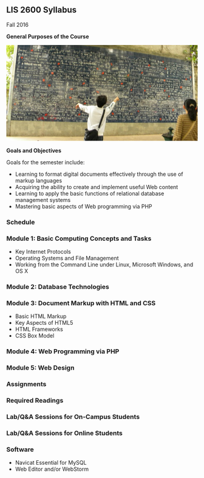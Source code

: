 ## LIS 2600 Syllabus

Fall 2016

**General Purposes of the Course**

![](Place_des_Abbesse_the_plaque_with_the_je_taimete_iubesc_in_311_laguages.jpg)

**Goals and Objectives**

Goals for the semester include: 

* Learning to format digital documents effectively through the use of markup languages
* Acquiring the ability to create and implement useful Web content
* Learning to apply the basic functions of relational database management systems
* Mastering basic aspects of Web programming via PHP

### Schedule

### Module 1: Basic Computing Concepts and Tasks

- Key Internet Protocols
- Operating Systems and File Management
- Working from the Command Line under Linux, Microsoft Windows, and OS X

### Module 2: Database Technologies

### Module 3: Document Markup with HTML and CSS

  - Basic HTML Markup
  - Key Aspects of HTML5
  - HTML Frameworks
  - CSS Box Model

### Module 4: Web Programming via PHP

### Module 5: Web Design

### Assignments

### Required Readings

### Lab/Q&A Sessions for On-Campus Students

### Lab/Q&A Sessions for Online Students

### Software

* Navicat Essential for MySQL
* Web Editor and/or WebStorm